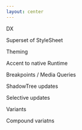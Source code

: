 ```yaml
---
layout: center
---
```


<div 
  v-motion
  data-id="box"
  :initial="{ opacity: 0, x: 50 }"
  :enter="{ opacity: 1, x: 0, transition: { delay: 300, duration: 400, ease: 'easeOut' } }"
  class="flex flex-col"
>
  <div class="bg-gray-900 border-3 border-gray-500 rounded-lg min-w-40 h-[100px] justify-center items-center flex">
    <p class="font-geist text-sm font-bold text-blue-400">DX</p>
  </div>
</div>

<!-- Texts - appear on click-1 -->
<p 
    v-motion
    :initial="{ opacity: 0, y: 20 }"
    :click-1="{ opacity: 1, y: 0, transition: { delay: 100, duration: 400, ease: 'easeOut' } }"
    data-id="text1"
    class="font-geist text-md font-bold absolute left-[60px] bottom-20"
>Superset of StyleSheet
</p>

<p 
    v-motion
    :initial="{ opacity: 0, y: 20 }"
    :click-1="{ opacity: 1, y: 0, transition: { delay: 200, duration: 400, ease: 'easeOut' } }"
    data-id="text2"
    class="font-geist text-md font-bold absolute left-[60px] bottom-70"
>
Theming
</p>

<p 
    v-motion
    :initial="{ opacity: 0, y: 20 }"
    :click-1="{ opacity: 1, y: 0, transition: { delay: 300, duration: 400, ease: 'easeOut' } }"
    data-id="text3"
    class="font-geist text-md font-bold absolute left-[60px] bottom-100"
>
Accent to native Runtime
</p>

<p 
    v-motion
    :initial="{ opacity: 0, y: 20 }"
    :click-1="{ opacity: 1, y: 0, transition: { delay: 400, duration: 400, ease: 'easeOut' } }"
    data-id="text4"
    class="font-geist text-md font-bold absolute left-92 bottom-100"
>
Breakpoints / Media Queries
</p>

<p 
    v-motion
    :initial="{ opacity: 0, y: 20 }"
    :click-1="{ opacity: 1, y: 0, transition: { delay: 500, duration: 400, ease: 'easeOut' } }"
    data-id="text5"
    class="font-geist text-md font-bold absolute right-[60px] bottom-100"
>
ShadowTree updates
</p>

<p 
    v-motion
    :initial="{ opacity: 0, y: 20 }"
    :click-1="{ opacity: 1, y: 0, transition: { delay: 600, duration: 400, ease: 'easeOut' } }"
    data-id="text6"
    class="font-geist text-md font-bold absolute right-[60px] bottom-70"
>
Selective updates
</p>

<p 
    v-motion
    :initial="{ opacity: 0, y: 20 }"
    :click-1="{ opacity: 1, y: 0, transition: { delay: 700, duration: 400, ease: 'easeOut' } }"
    data-id="text7"
    class="font-geist text-md font-bold absolute right-[60px] bottom-20"
>
Variants
</p>

<p 
    v-motion
    :initial="{ opacity: 0, y: 20 }"
    :click-1="{ opacity: 1, y: 0, transition: { delay: 800, duration: 400, ease: 'easeOut' } }"
    data-id="text8"
    class="font-geist text-md font-bold absolute left-101 bottom-20"
>
Compound variatns
</p>

<!-- Arrows - appear on click-2 -->
<div 
  v-motion
  :initial="{ opacity: 0 }"
  :click-2="{ opacity: 1, transition: { delay: 0, duration: 400, ease: 'easeOut' } }"
>
<FancyArrow from="[data-id=text1]@top" to="[data-id=box]@left" width="1" head-size="20" color="gray" />
</div>

<div 
  v-motion
  :initial="{ opacity: 0 }"
  :click-2="{ opacity: 1, transition: { delay: 100, duration: 400, ease: 'easeOut' } }"
>
<FancyArrow from="[data-id=text2]@bottom" to="[data-id=box]@left" width="1" head-size="20" color="gray" />
</div>

<div 
  v-motion
  :initial="{ opacity: 0 }"
  :click-2="{ opacity: 1, transition: { delay: 200, duration: 400, ease: 'easeOut' } }"
>
<FancyArrow from="[data-id=text3]@bottom" to="[data-id=box]@left" width="1" head-size="20" color="gray" />
</div>

<div 
  v-motion
  :initial="{ opacity: 0 }"
  :click-2="{ opacity: 1, transition: { delay: 300, duration: 400, ease: 'easeOut' } }"
>
<FancyArrow from="[data-id=text4]@bottom" to="[data-id=box]@top" width="1" head-size="20" color="gray" />
</div>

<div 
  v-motion
  :initial="{ opacity: 0 }"
  :click-2="{ opacity: 1, transition: { delay: 400, duration: 400, ease: 'easeOut' } }"
>
<FancyArrow from="[data-id=text5]@bottom" to="[data-id=box]@right" width="1" head-size="20" color="gray" />
</div>

<div 
  v-motion
  :initial="{ opacity: 0 }"
  :click-2="{ opacity: 1, transition: { delay: 500, duration: 400, ease: 'easeOut' } }"
>
<FancyArrow from="[data-id=text6]@bottom" to="[data-id=box]@right" width="1" head-size="20" color="gray" />
</div>

<div 
  v-motion
  :initial="{ opacity: 0 }"
  :click-2="{ opacity: 1, transition: { delay: 600, duration: 400, ease: 'easeOut' } }"
>
<FancyArrow from="[data-id=text7]@top" to="[data-id=box]@right" width="1" head-size="20" color="gray" />
</div>

<div 
  v-motion
  :initial="{ opacity: 0 }"
  :click-2="{ opacity: 1, transition: { delay: 700, duration: 400, ease: 'easeOut' } }"
>
<FancyArrow from="[data-id=text8]@top" to="[data-id=box]@bottom" width="1" head-size="20" color="gray" />
</div>

<!-- Click triggers -->
<div v-click class="absolute inset-0 pointer-events-none"></div>
<div v-click class="absolute inset-0 pointer-events-none"></div>


